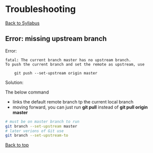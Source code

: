 # <a id="trouble"></a>Troubleshooting
[Back to Syllabus](/README.md)

## Error: missing upstream branch

Error:
```
fatal: The current branch master has no upstream branch.
To push the current branch and set the remote as upstream, use

    git push --set-upstream origin master
```

Solution:

The below command
- links the default remote branch tp the current local branch
- moving forward, you can just run **git pull** instead of **git pull origin master**

```bash
# must be on master branch to run
git branch --set-upstream master
# later verions of Git use
git branch --set-upstream-to
```

[Back to top](#top)